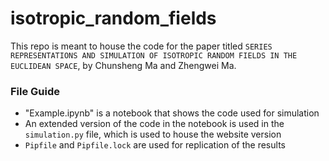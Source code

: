 # isotropic_random_fields

This repo is meant to house the code for the paper titled `SERIES REPRESENTATIONS AND SIMULATION OF ISOTROPIC RANDOM FIELDS IN THE EUCLIDEAN SPACE`, by Chunsheng Ma and Zhengwei Ma.

### File Guide

* "Example.ipynb" is a notebook that shows the code used for simulation
* An extended version of the code in the notebook is used in the `simulation.py` file, which is used to house the website version
* `Pipfile` and `Pipfile.lock` are used for replication of the results